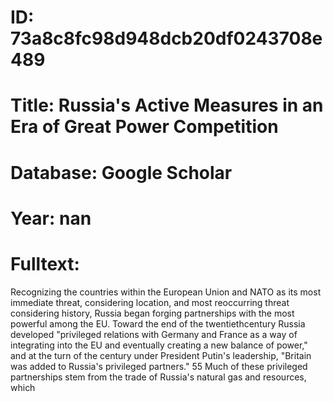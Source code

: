 # ID: 73a8c8fc98d948dcb20df0243708e489
# Title: Russia's Active Measures in an Era of Great Power Competition
# Database: Google Scholar
# Year: nan
# Fulltext:
Recognizing the countries within the European Union and NATO as its most immediate threat, considering location, and most reoccurring threat considering history, Russia began forging partnerships with the most powerful among the EU.
Toward the end of the twentiethcentury Russia developed "privileged relations with Germany and France as a way of integrating into the EU and eventually creating a new balance of power," and at the turn of the century under President Putin's leadership, "Britain was added to Russia's privileged partners."
55 Much of these privileged partnerships stem from the trade of Russia's natural gas and resources, which